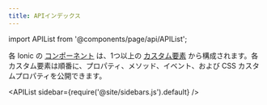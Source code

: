 ```yaml
---
title: APIインデックス
---
```


import APIList from '@components/page/api/APIList';

<head>
  <title>API Index | API カスタム要素の Ionic Docs API Index</title>
  <meta
    name="description"
    content="Ionic Docs API Indexの各コンポーネントは、1つまたは複数のカスタム要素で構成され、それぞれがメソッド、イベント、CSSカスタムプロパティを公開します。"
  />
</head>

各 Ionic の [コンポーネント](/docs/components) は、1つ以上の [カスタム要素](https://developer.mozilla.org/en-US/docs/Web/Web_Components/Using_custom_elements) から構成されます。各カスタム要素は順番に、プロパティ、メソッド、イベント、および CSS カスタムプロパティを公開できます。

<APIList sidebar={require('@site/sidebars.js').default} />
